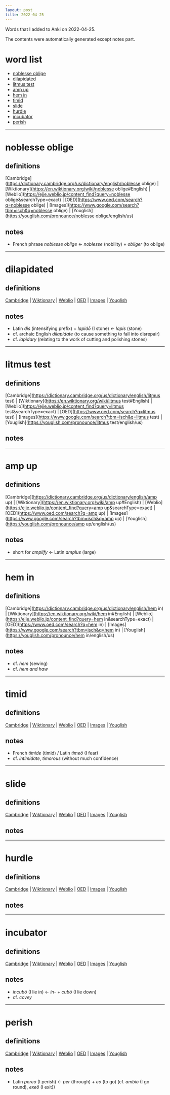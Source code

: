 ```yaml
---
layout: post
title: 2022-04-25
---
```


Words that I added to Anki on 2022-04-25.

The contents were automatically generated except notes part.
# word list
- [noblesse oblige](#noblesse-oblige)
- [dilapidated](#dilapidated)
- [litmus test](#litmus-test)
- [amp up](#amp-up)
- [hem in](#hem-in)
- [timid](#timid)
- [slide](#slide)
- [hurdle](#hurdle)
- [incubator](#incubator)
- [perish](#perish)

---

# noblesse oblige
## definitions
[Cambridge](https://dictionary.cambridge.org/us/dictionary/english/noblesse oblige)
|
[Wiktionary](https://en.wiktionary.org/wiki/noblesse oblige#English)
|
[Weblio](https://ejje.weblio.jp/content_find?query=noblesse oblige&searchType=exact)
|
[OED](https://www.oed.com/search?q=noblesse oblige)
|
[Images](https://www.google.com/search?tbm=isch&q=noblesse oblige)
|
[Youglish](https://youglish.com/pronounce/noblesse oblige/english/us)

## notes
- French phrase *noblesse oblige* <- *noblesse* (nobility) + *obliger* (to oblige)

---

# dilapidated
## definitions
[Cambridge](https://dictionary.cambridge.org/us/dictionary/english/dilapidated)
|
[Wiktionary](https://en.wiktionary.org/wiki/dilapidated#English)
|
[Weblio](https://ejje.weblio.jp/content_find?query=dilapidated&searchType=exact)
|
[OED](https://www.oed.com/search?q=dilapidated)
|
[Images](https://www.google.com/search?tbm=isch&q=dilapidated)
|
[Youglish](https://youglish.com/pronounce/dilapidated/english/us)

## notes
- Latin *dis* (intensifying prefix) + *lapidō* (I stone) <- *lapis* (stone)
- cf. archaic English *dilapidate* (to cause something to fall into disrepair)
- cf. *lapidary* (relating to the work of cutting and polishing stones)

---

# litmus test
## definitions
[Cambridge](https://dictionary.cambridge.org/us/dictionary/english/litmus test)
|
[Wiktionary](https://en.wiktionary.org/wiki/litmus test#English)
|
[Weblio](https://ejje.weblio.jp/content_find?query=litmus test&searchType=exact)
|
[OED](https://www.oed.com/search?q=litmus test)
|
[Images](https://www.google.com/search?tbm=isch&q=litmus test)
|
[Youglish](https://youglish.com/pronounce/litmus test/english/us)

## notes

---

# amp up
## definitions
[Cambridge](https://dictionary.cambridge.org/us/dictionary/english/amp up)
|
[Wiktionary](https://en.wiktionary.org/wiki/amp up#English)
|
[Weblio](https://ejje.weblio.jp/content_find?query=amp up&searchType=exact)
|
[OED](https://www.oed.com/search?q=amp up)
|
[Images](https://www.google.com/search?tbm=isch&q=amp up)
|
[Youglish](https://youglish.com/pronounce/amp up/english/us)

## notes
- short for *amplify* <- Latin *amplus* (large)

---

# hem in
## definitions
[Cambridge](https://dictionary.cambridge.org/us/dictionary/english/hem in)
|
[Wiktionary](https://en.wiktionary.org/wiki/hem in#English)
|
[Weblio](https://ejje.weblio.jp/content_find?query=hem in&searchType=exact)
|
[OED](https://www.oed.com/search?q=hem in)
|
[Images](https://www.google.com/search?tbm=isch&q=hem in)
|
[Youglish](https://youglish.com/pronounce/hem in/english/us)

## notes
- cf. *hem* (sewing)
- cf. *hem and haw*

---

# timid
## definitions
[Cambridge](https://dictionary.cambridge.org/us/dictionary/english/timid)
|
[Wiktionary](https://en.wiktionary.org/wiki/timid#English)
|
[Weblio](https://ejje.weblio.jp/content_find?query=timid&searchType=exact)
|
[OED](https://www.oed.com/search?q=timid)
|
[Images](https://www.google.com/search?tbm=isch&q=timid)
|
[Youglish](https://youglish.com/pronounce/timid/english/us)

## notes
- French *timide* (timid) / Latin *timeō* (I fear)
- cf. *intimidate*, *timorous* (without much confidence)

---

# slide
## definitions
[Cambridge](https://dictionary.cambridge.org/us/dictionary/english/slide)
|
[Wiktionary](https://en.wiktionary.org/wiki/slide#English)
|
[Weblio](https://ejje.weblio.jp/content_find?query=slide&searchType=exact)
|
[OED](https://www.oed.com/search?q=slide)
|
[Images](https://www.google.com/search?tbm=isch&q=slide)
|
[Youglish](https://youglish.com/pronounce/slide/english/us)

## notes

---

# hurdle
## definitions
[Cambridge](https://dictionary.cambridge.org/us/dictionary/english/hurdle)
|
[Wiktionary](https://en.wiktionary.org/wiki/hurdle#English)
|
[Weblio](https://ejje.weblio.jp/content_find?query=hurdle&searchType=exact)
|
[OED](https://www.oed.com/search?q=hurdle)
|
[Images](https://www.google.com/search?tbm=isch&q=hurdle)
|
[Youglish](https://youglish.com/pronounce/hurdle/english/us)

## notes

---

# incubator
## definitions
[Cambridge](https://dictionary.cambridge.org/us/dictionary/english/incubator)
|
[Wiktionary](https://en.wiktionary.org/wiki/incubator#English)
|
[Weblio](https://ejje.weblio.jp/content_find?query=incubator&searchType=exact)
|
[OED](https://www.oed.com/search?q=incubator)
|
[Images](https://www.google.com/search?tbm=isch&q=incubator)
|
[Youglish](https://youglish.com/pronounce/incubator/english/us)

## notes
- *incubō* (I lie in) <- *in-* + *cubō* (I lie down)
- cf. *covey*

---

# perish
## definitions
[Cambridge](https://dictionary.cambridge.org/us/dictionary/english/perish)
|
[Wiktionary](https://en.wiktionary.org/wiki/perish#English)
|
[Weblio](https://ejje.weblio.jp/content_find?query=perish&searchType=exact)
|
[OED](https://www.oed.com/search?q=perish)
|
[Images](https://www.google.com/search?tbm=isch&q=perish)
|
[Youglish](https://youglish.com/pronounce/perish/english/us)

## notes
- Latin *pereō* (I perish) <- *per* (through) + *eō* (to go) (cf. *ambiō* (I go round), *exeō* (I exit))

